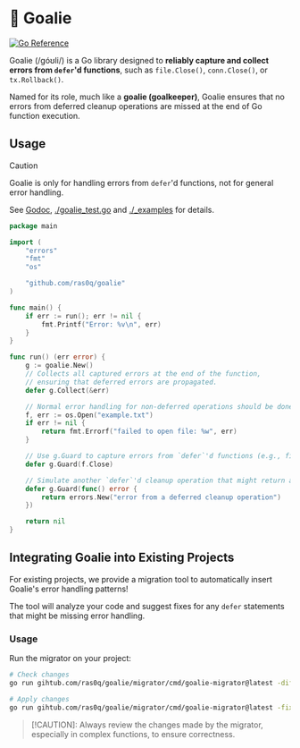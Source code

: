 # 🥅 Goalie

[![Go Reference](https://pkg.go.dev/badge/github.com/ras0q/goalie.svg)](https://pkg.go.dev/github.com/ras0q/goalie)

Goalie (/góʊli/) is a Go library designed to **reliably capture and collect errors from `defer`'d functions**, such as `file.Close()`, `conn.Close()`, or `tx.Rollback()`.

Named for its role, much like a **goalie (goalkeeper)**, Goalie ensures that no errors from deferred cleanup operations are missed at the end of Go function execution.

## Usage

> [!CAUTION]
> Goalie is only for handling errors from `defer`'d functions, not for general error handling.

See [Godoc](https://pkg.go.dev/github.com/ras0q/goalie), [./goalie_test.go](./goalie_test.go) and [./_examples](./_examples) for details.

```go
package main

import (
    "errors"
    "fmt"
    "os"

    "github.com/ras0q/goalie"
)

func main() {
    if err := run(); err != nil {
        fmt.Printf("Error: %v\n", err)
    }
}

func run() (err error) {
    g := goalie.New()
    // Collects all captured errors at the end of the function,
    // ensuring that deferred errors are propagated.
    defer g.Collect(&err)

    // Normal error handling for non-deferred operations should be done separately.
    f, err := os.Open("example.txt")
    if err != nil {
        return fmt.Errorf("failed to open file: %w", err)
    }

    // Use g.Guard to capture errors from `defer`'d functions (e.g., file.Close(), conn.Close()).
    defer g.Guard(f.Close)

    // Simulate another `defer`'d cleanup operation that might return an error
    defer g.Guard(func() error {
        return errors.New("error from a deferred cleanup operation")
    })

    return nil
}
```

## Integrating Goalie into Existing Projects

For existing projects, we provide a migration tool to automatically insert Goalie's error handling patterns!

The tool will analyze your code and suggest fixes for any `defer` statements that might be missing error handling.

### Usage

Run the migrator on your project:

```bash
# Check changes
go run gihtub.com/ras0q/goalie/migrator/cmd/goalie-migrator@latest -diff -fix ./...

# Apply changes
go run gihtub.com/ras0q/goalie/migrator/cmd/goalie-migrator@latest -fix ./...
```

> [!CAUTION]:
> Always review the changes made by the migrator, especially in complex functions, to ensure correctness.
